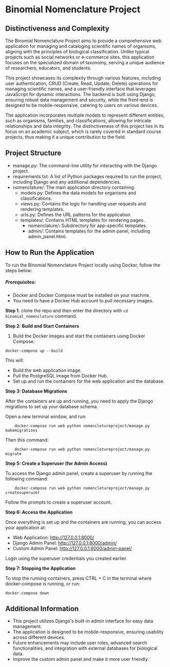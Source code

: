 # Binomial Nomenclature Project
## Distinctiveness and Complexity

The Binomial Nomenclature Project aims to provide a comprehensive web application for managing and cataloging scientific names of organisms, aligning with the principles of biological classification. Unlike typical projects such as social networks or e-commerce sites, this application focuses on the specialized domain of taxonomy, serving a unique audience of researchers, educators, and students.

This project showcases its complexity through various features, including user authentication, CRUD (Create, Read, Update, Delete) operations for managing scientific names, and a user-friendly interface that leverages JavaScript for dynamic interactions. The backend is built using Django, ensuring robust data management and security, while the front-end is designed to be mobile-responsive, catering to users on various devices.

The application incorporates multiple models to represent different entities, such as organisms, families, and classifications, allowing for intricate relationships and data integrity. The distinctiveness of this project lies in its focus on an academic subject, which is rarely covered in standard course projects, thus making it a unique contribution to the field.


## Project Structure

- manage.py: The command-line utility for interacting with the Django project.
- requirements.txt: A list of Python packages required to run the project, including Django and any additional dependencies.
- nomenclature/: The main application directory containing:
    - models.py: Defines the data models for organisms and classifications.
    - views.py: Contains the logic for handling user requests and rendering templates.
    - urls.py: Defines the URL patterns for the application.
    - templates/: Contains HTML templates for rendering pages.
        - nomenclature/: Subdirectory for app-specific templates.
        - admin/: Contains templates for the admin panel, including admin_panel.html.


## How to Run the Application
To run the Binomial Nomenclature Project locally using Docker, follow the steps below:

##### Prerequisites:
- Docker and Docker Compose must be installed on your machine.
- You need to have a Docker Hub account to pull necessary images.

**Step 1.**
clone the repo and then enter the directory with `cd binomial_nomenclature` command.

**Step 2: Build and Start Containers**

1. Build the Docker images and start the containers using Docker Compose:

```
docker-compose up --build
```

This will:

- Build the web application image.
- Pull the PostgreSQL image from Docker Hub.
- Set up and run the containers for the web application and the database.

**Step 3: Database Migrations**

After the containers are up and running, you need to apply the Django migrations to set up your database schema.

Open a new terminal window, and run:

```
    docker-compose run web python nomencletureproject/manage.py makemigrations
```

Then this command:

```
    docker-compose run web python nomencletureproject/manage.py migrate
```

**Step 5: Create a Superuser (for Admin Access)**

To access the Django admin panel, create a superuser by running the following command:

```
    docker-compose run web python nomencletureproject/manage.py createsuperuser
```

Follow the prompts to create a superuser account.

**Step 6: Access the Application**

Once everything is set up and the containers are running, you can access your application at:

   - Web Application: http://127.0.0.1:8000/
   - Django Admin Panel: http://127.0.0.1:8000/admin/
   - Custom Admin Panel: http://127.0.0.1:8000/admin-panel/

Login using the superuser credentials you created earlier.

**Step 7: Stopping the Application**

To stop the running containers, press CTRL + C in the terminal where docker-compose is running, or run:

```
docker-compose down
```

## Additional Information

  -  This project utilizes Django's built-in admin interface for easy data management.
  -  The application is designed to be mobile-responsive, ensuring usability across different devices.
  -  Future enhancements may include user roles, advanced search functionalities, and integration with external databases for biological data.
  -  Improve the custom admin panel and make it more user friendly.

<!-- Command -->